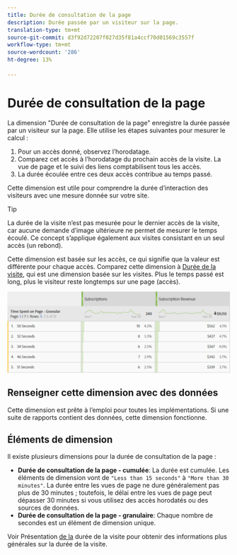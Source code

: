 ```yaml
---
title: Durée de consultation de la page
description: Durée passée par un visiteur sur la page.
translation-type: tm+mt
source-git-commit: d3f92d72207f027d35f81a4ccf70d01569c3557f
workflow-type: tm+mt
source-wordcount: '286'
ht-degree: 13%

---
```



# Durée de consultation de la page

La dimension &quot;Durée de consultation de la page&quot; enregistre la durée passée par un visiteur sur la page. Elle utilise les étapes suivantes pour mesurer le calcul :

1. Pour un accès donné, observez l’horodatage.
2. Comparez cet accès à l’horodatage du prochain accès de la visite. La vue de page et le suivi des liens comptabilisent tous les accès.
3. La durée écoulée entre ces deux accès contribue au temps passé.

Cette dimension est utile pour comprendre la durée d’interaction des visiteurs avec une mesure donnée sur votre site.

>[!TIP]
>
>La durée de la visite n’est pas mesurée pour le dernier accès de la visite, car aucune demande d’image ultérieure ne permet de mesurer le temps écoulé. Ce concept s’applique également aux visites consistant en un seul accès (un rebond).

Cette dimension est basée sur les accès, ce qui signifie que la valeur est différente pour chaque accès. Comparez cette dimension à [Durée de la visite](time-spent-per-visit.md), qui est une dimension basée sur les visites. Plus le temps passé est long, plus le visiteur reste longtemps sur une page (accès).

![Durée de consultation de la page](../metrics/assets/time-spent2.png)

## Renseigner cette dimension avec des données

Cette dimension est prête à l’emploi pour toutes les implémentations. Si une suite de rapports contient des données, cette dimension fonctionne.

## Éléments de dimension

Il existe plusieurs dimensions pour la durée de consultation de la page :

* **Durée de consultation de la page - cumulée**: La durée est cumulée. Les éléments de dimension vont de `"Less than 15 seconds"` à `"More than 30 minutes"`. La durée entre les vues de page ne dure généralement pas plus de 30 minutes ; toutefois, le délai entre les vues de page peut dépasser 30 minutes si vous utilisez des accès horodatés ou des sources de données.
* **Durée de consultation de la page - granulaire**: Chaque nombre de secondes est un élément de dimension unique.

Voir Présentation [de la](../metrics/time-spent.md) durée de la visite pour obtenir des informations plus générales sur la durée de la visite.
